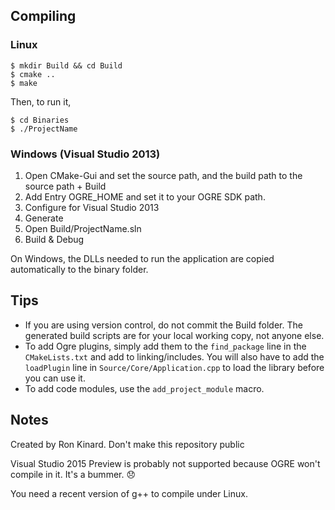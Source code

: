 ## Compiling

### Linux

	$ mkdir Build && cd Build
	$ cmake ..
	$ make

Then, to run it,

	$ cd Binaries
	$ ./ProjectName

### Windows (Visual Studio 2013)

1. Open CMake-Gui and set the source path, and the build path to the source path + Build
2. Add Entry OGRE_HOME and set it to your OGRE SDK path.
3. Configure for Visual Studio 2013
4. Generate
5. Open Build/ProjectName.sln
6. Build & Debug

On Windows, the DLLs needed to run the application are copied automatically to the binary folder.

## Tips

* If you are using version control, do not commit the Build folder. The generated build scripts are for your local working copy, not anyone else.
* To add Ogre plugins, simply add them to the `find_package` line in the `CMakeLists.txt` and add to linking/includes. You will also have to add the `loadPlugin` line in `Source/Core/Application.cpp` to load the library before you can use it.
* To add code modules, use the `add_project_module` macro.

## Notes

Created by Ron Kinard. Don't make this repository public

Visual Studio 2015 Preview is probably not supported because OGRE won't compile in it. It's a bummer. :disappointed:

You need a recent version of g++ to compile under Linux.
